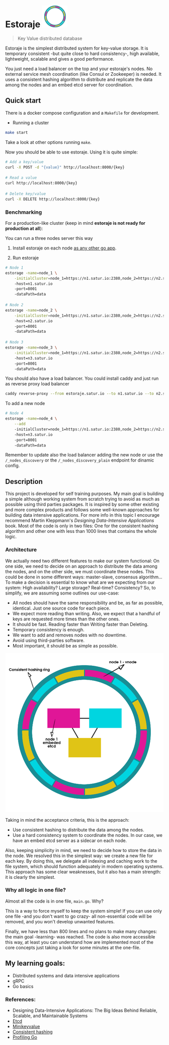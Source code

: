 # Estoraje ![Estoraje ring](docs/estoraje_ring.svg)
> Key Value distributed database

Estoraje is the simplest distributed system for key-value storage. It is temporary consistent -but quite close to hard consistency-, high available, lightweight, scalable and gives a good performance.

You just need a load balancer on the top and your estoraje's nodes. No external service mesh coordination (like Consul or Zookeeper) is needed. It uses a consistent hashing algorithm to distribute and replicate the data among the nodes and an embed etcd server for coordination.

## Quick start
There is a docker compose configuration and a `Makefile` for development.

* Running a cluster
```sh
make start
```

Take a look at other options running `make`.

Now you should be able to use estoraje. Using it is quite simple:

```sh
# Add a key/value
curl -X POST -d "{value}" http://localhost:8000/{key}

# Read a value
curl http://localhost:8000/{key}

# Delete key/value
curl -X DELETE http://localhost:8000/{key}
```

### Benchmarking
For a production-like cluster (keep in mind **estoraje is not ready for production at all**):

You can run a three nodes server this way

1. Install estoraje on each node [as any other go app](https://go.dev/doc/tutorial/compile-install).

2. Run estoraje
```sh
# Node 1
estorage -name=node_1 \
	-initialCluster=node_1=https://n1.satur.io:2380,node_2=https://n2.satur.io:2380,node_3=https://n3.satur.io:2380
	-host=n1.satur.io
	-port=8001
	-dataPath=data
	
# Node 2
estorage -name=node_2 \
	-initialCluster=node_1=https://n1.satur.io:2380,node_2=https://n2.satur.io:2380,node_3=https://n3.satur.io:2380
	-host=n2.satur.io
	-port=8001
	-dataPath=data
	
# Node 3
estorage -name=node_3 \
	-initialCluster=node_1=https://n1.satur.io:2380,node_2=https://n2.satur.io:2380,node_3=https://n3.satur.io:2380
	-host=n3.satur.io
	-port=8001
	-dataPath=data
```

You should also have a load balancer. You could install caddy and just run as reverse proxy load balancer

```sh
caddy reverse-proxy --from estoraje.satur.io --to n1.satur.io --to n2.satur.io --to n3.satur.io
```

To add a new node
```sh
# Node 4
estorage -name=node_4 \
	--add
	-initialCluster=node_1=https://n1.satur.io:2380,node_2=https://n2.satur.io:2380,node_3=https://n3.satur.io:2380,node_4=https://n4.satur.io:2380
	-host=n3.satur.io
	-port=8001
	-dataPath=data
```

Remember to update also the load balancer adding the new node or use the `/_nodes_discovery` or the `/_nodes_discovery_plain` endpoint for dinamic config.

## Description

This project is developed for self training purposes. My main goal is building a simple although working system from scratch trying to avoid as much as possible using third parties packages. It is inspired by some other existing and more complex products and follows some well-known approaches for building data intensive applications. For more info in this topic I encourage recommend Martin Kleppmann's _Designing Data-Intensive Applications_ book. Most of the code is only in two files: One for the consistent hashing algorithm and other one with less than 1000 lines that contains the whole logic.

### Architecture

We actually need two different features to make our system functional: On one side, we need to decide on an approach to distribute the data among the nodes, and on the other side, we must coordinate these nodes.
This could be done in some different ways: master-slave, consensus algorithm... To make a decision is essential to know what are we expecting from our system: High availability? Large storage? Real-time? Consistency? So, to simplify, we are assuming some outlines our use-case:

- All nodes should have the same responsibility and be, as far as possible, identical. Just one source code for each piece.
- We expect more reading than writing. Also, we expect that a handful of keys are requested more times than the other ones.
- It should be fast. Reading faster than Writing faster than Deleting.
- Temporary consistency is enough.
- We want to add and removes nodes with no downtime.
- Avoid using third-parties software.
- Most important, it should be as simple as possible.

![Architecture schema](docs/schema.png)

Taking in mind the acceptance criteria, this is the approach:

- Use consistent hashing to distribute the data among the nodes.
- Use a hard consistency system to coordinate the nodes. In our case, we have an embed etcd server as a sidecar on each node.

Also, keeping simplicity in mind, we need to decide how to store the data in the node. We resolved this in the simplest way: we create a new file for each key. By doing this, we delegate all indexing and caching work to the file system, which should function adequately in modern operating systems. This approach has some clear weaknesses, but it also has a main strength: it is clearly the simplest.

### Why all logic in one file?
Almost all the code is in one file, `main.go`. Why?

This is a way to force myself to keep the system simple! If you can use only one file -and you don't want to go crazy- all non-essential code will be removed, and you won't develop unwanted features.

Finally, we have less than 800 lines and no plans to make many changes: the main goal -learning- was reached. The code is also more accessible this way, at least you can understand how are implemented most of the core concepts just taking a look for some minutes at the one-file.

## My learning goals:
- Distributed systems and data intensive applications
- gRPC
- Go basics 

### References:
- Designing Data-Intensive Applications: The Big Ideas Behind Reliable, Scalable, and Maintainable Systems
- [Etcd](https://etcd.io/ "A distributed, reliable key-value store for the most critical data of a distributed system ")
- [Minikeyvalue](https://github.com/geohot/minikeyvalue "~1000 line distributed key value store")
- [Consistent hashing](https://www.paperplanes.de/2011/12/9/the-magic-of-consistent-hashing.html "The Simple Magic of Consistent Hashing")
- [Profiling Go](https://github.com/DataDog/go-profiler-notes/blob/main/guide/README.md "The Busy Developer's Guide to Go Profiling, Tracing and Observability")